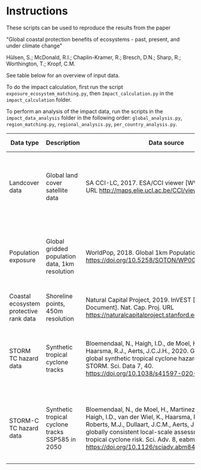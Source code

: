 # Instructions

These scripts can be used to reproduce the results from the paper

"Global coastal protection benefits of ecosystems - past, present, and under climate change"

Hülsen, S.; McDonald, R.I.; Chaplin-Kramer, R.; Bresch, D.N.; Sharp, R.; Worthington, T.; Kropf, C.M.

See table below for an overview of input data. 

To do the impact calculation, first run the script `exposure_ecosystem_matching.py`, then `Impact_calculation.py` in the `impact_calculation` folder.

To perform an analysis of the impact data, run the scripts in the `impact_data_analysis` folder in the following order: `global_analysis.py`, `region_matching.py`, `regional_analysis.py`, `per_country_analysis.py`. 


| Data type                              | Description                                      | Data source                                                                                                                                                                                                                                                                                                           | Data preparation                                                                     | 
|----------------------------------------|--------------------------------------------------|-----------------------------------------------------------------------------------------------------------------------------------------------------------------------------------------------------------------------------------------------------------------------------------------------------------------------|--------------------------------------------------------------------------------------|
| Landcover data                         | Global land cover satellite data                 | SA CCI-LC, 2017. ESA/CCI viewer [WWW Document]. URL http://maps.elie.ucl.ac.be/CCI/viewer/download.php                                                                                                                                                                                                                | Compute coastal ecosystem protective rank using InVEST Coastal Vulnerability model   |
| Population exposure                    | Global gridded population data, 1km resolution   | WorldPop, 2018. Global 1km Population. https://doi.org/10.5258/SOTON/WP00647                                                                                                                                                                                                                                          | Clip to 10m elevation above sea level using DEM, Vectorize, Clip to TC basin extents | 
| Coastal ecosystem protective rank data | Shoreline points, 450m resolution                | Natural Capital Project, 2019. InVEST [WWW Document]. Nat. Cap. Proj. URL https://naturalcapitalproject.stanford.edu/software/invest                                                                                                                                                                                  | Clip to TC basin extents                                                             | 
| STORM TC hazard data                   | Synthetic tropical cyclone tracks                | Bloemendaal, N., Haigh, I.D., de Moel, H., Muis, S., Haarsma, R.J., Aerts, J.C.J.H., 2020. Generation of a global synthetic tropical cyclone hazard dataset using STORM. Sci. Data 7, 40. https://doi.org/10.1038/s41597-020-0381-2                                                                                   | Compute windfields using CLIMADA Hazard module, with 300 arc seconds resolution      |
| STORM-C TC hazard data                 | Synthetic tropical cyclone tracks SSP585 in 2050 | Bloemendaal, N., de Moel, H., Martinez, A.B., Muis, S., Haigh, I.D., van der Wiel, K., Haarsma, R.J., Ward, P.J., Roberts, M.J., Dullaart, J.C.M., Aerts, J.C.J.H., 2022. A globally consistent local-scale assessment of future tropical cyclone risk. Sci. Adv. 8, eabm8438. https://doi.org/10.1126/sciadv.abm8438 | Compute windfields using CLIMADA Hazard module, with 300 arc seconds resolution      | 
